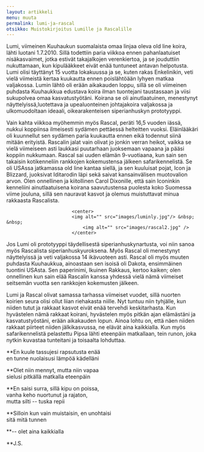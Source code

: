 ```yaml
---
layout: artikkeli
menu: muuta
permalink: lumi-ja-rascal
otsikko: Muistokirjoitus Lumille ja Rascalille
---
```

Lumi, viimeinen Kuuhaukun suomalaista omaa linjaa oleva old line koira, lähti luotani 1.7.2010. 
Sillä todettiin paria viikkoa ennen pahanlaatuiset nisäkasvaimet, jotka estivät takajalkojen verenkiertoa, 
ja se jouduttiin nukuttamaan, kun kipulääkkeet eivät enää tuntuneet antavan helpotusta. Lumi olisi täyttänyt 
15 vuotta lokakuussa ja se, kuten rakas Enkelinikin, veti vielä viimeistä kertaa kuukautta ennen poislähtöään 
lyhyen matkaa valjakossa. Lumin lähtö oli erään aikakauden loppu, sillä se oli viimeinen puhdasta Kuuhaukkua 
edustava koira ilman tuontejani taustassaan ja viisi sukupolvea omaa kasvatustyötäni. Koirana se oli 
ainutlaatuinen, menestynyt näyttelyissä,luotettava ja upealuonteinen johtajakoira valjakossa ja ulkomuodoltaan 
ideaali, oikearakenteisen siperianhuskyn prototyyppi.<br>

Vain kahta viikkoa myöhemmin myös Rascal, peräti 16,5 vuoden iässä, nukkui koppiinsa ilmeisesti sydämen 
pettäessä helteitten vuoksi. Eläinlääkäri oli kuunnellut sen sydämen paria kuukautta ennen eikä todennut 
siinä mitään erityistä. Rascalin jalat vain olivat jo jonkin verran heikot, vaikka se vielä viimeiseen asti 
laukkasi puutarhaan juoksemaan vapaana ja pääsi koppiin nukkumaan. Rascal sai uuden elämän 9-vuotiaana, kun 
sain sen takaisin kotikenneliin rankkojen kokemustensa jälkeen safarikennelistä. Se oli USAssa jatkamassa old 
line kantaa siellä, ja sen kuuluisat pojat, Icon ja Blizzard, juoksivat Iditarodin läpi sekä saivat kansainvälisen 
muotovalion arvon. Olen onnellinen ja kiitollinen Carol Dixonille, että sain Iconinkin kenneliini ainutlaatuisena
 koirana saavutustensa puolesta koko Suomessa viime jouluna, sillä sen nauravat kasvot ja olemus muistuttavat minua 
 rakkaasta Rascalista. 
 
 							<center>
							<img alt="" src="images/luminly.jpg"/> &nbsp; &nbsp;
								<img alt="" src="images/rascal2.jpg" />
							</center>
 
 
 Jos Lumi oli prototyyppi täydellisestä siperianhuskynartusta, voi niin sanoa myös Rascalista 
 siperianhuskyuroksena. Myös Rascal oli menestynyt näyttelyissä ja veti valjakossa 14 ikävuoteen asti. Rascal oli 
 myös muuten puhdasta Kuuhaukkua, ainoastaan sen isoisä oli Dakota, ensimmäinen tuontini USAsta. Sen paperinimi, 
 Ikuinen Rakkaus, kertoo kaiken; olen onnellinen kun sain elää Rascalin kanssa yhdessä vielä nämä viimeiset seitsemän 
 vuotta sen rankkojen kokemusten jälkeen.
 
Lumi ja Rascal olivat samassa tarhassa viimeiset vuodet, sillä nuorten koirien seura olisi ollut liian riehakasta niille. Nyt tuntuu niin tyhjälle, kun niiden tutut ja rakkaat kasvot eivät enää tervehdi keskitarhasta. Kun hyvästelen nämä rakkaat koirani, hyvästelen myös pitkän ajan elämästäni ja kasvatustyöstäni, erään aikakauden lopun. Ainoa lohtu on, että näen niiden rakkaat piirteet niiden jälkikasvussa, ne elävät aina kaikkialla.
Kun myös safarikennelistä pelastettu Pipsa lähti eteenpäin matkallaan, tein runon, joka nytkin kuvastaa tunteitani ja toisaalta lohduttaa.

**En kuule tassujesi rapsutusta enää<br>
en tunne nuolaisusi lämpöä kädelläni

**Olet niin mennyt, mutta niin vapaa<br>
sielusi pitkällä matkalla eteenpäin

**En saisi surra, sillä kipu on poissa,<br>
vanha keho nuortunut ja rajaton,<br>
mutta silti -- tuska repii

**Silloin kun vain muistaisin, en unohtaisi<br>
sitä mitä tunnen

**-- olet aina kaikkialla

**J.S.

